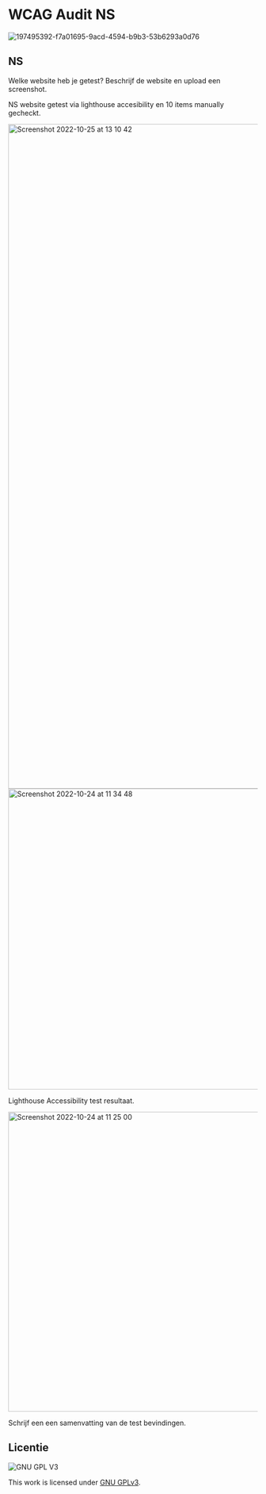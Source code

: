 


# WCAG Audit NS

![197495392-f7a01695-9acd-4594-b9b3-53b6293a0d76](https://user-images.githubusercontent.com/94745953/200551600-18e7fad6-8a9e-4d51-9673-25d40431c513.jpeg)



## NS

Welke website heb je getest? Beschrijf de website en upload een screenshot. 

NS website getest via lighthouse accesibility en 10 items manually gecheckt.

<img width="1341" alt="Screenshot 2022-10-25 at 13 10 42" src="https://user-images.githubusercontent.com/94745953/200548478-9267a9d6-5e26-4b15-8142-3de14197be13.png">


<img width="607" alt="Screenshot 2022-10-24 at 11 34 48" src="https://user-images.githubusercontent.com/94745953/200551122-5410f0cd-cbaa-40cc-a19e-fd0d1311d590.png">




Lighthouse Accessibility test resultaat.

<img width="605" alt="Screenshot 2022-10-24 at 11 25 00" src="https://user-images.githubusercontent.com/94745953/200548514-d8e07602-d361-467a-a59f-b5331fe13ad2.png">




Schrijf een een samenvatting van de test bevindingen.






## Licentie

![GNU GPL V3](https://www.gnu.org/graphics/gplv3-127x51.png)

This work is licensed under [GNU GPLv3](./LICENSE).
